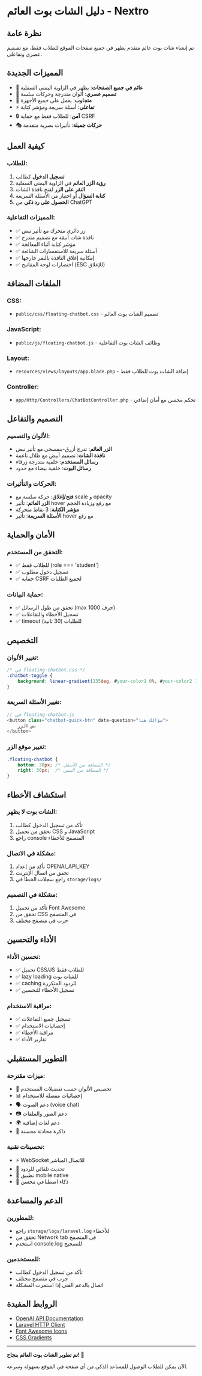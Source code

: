 # دليل الشات بوت العائم - Nextro

## نظرة عامة
تم إنشاء شات بوت عائم متقدم يظهر في جميع صفحات الموقع للطلاب فقط، مع تصميم عصري وتفاعلي.

## المميزات الجديدة
- 🎯 **عائم في جميع الصفحات**: يظهر في الزاوية اليمنى السفلية
- 🎨 **تصميم عصري**: ألوان متدرجة وحركات سلسة
- 📱 **متجاوب**: يعمل على جميع الأجهزة
- ⚡ **تفاعلي**: أسئلة سريعة ومؤشر كتابة
- 🔒 **آمن**: للطلاب فقط مع حماية CSRF
- 🎭 **حركات جميلة**: تأثيرات بصرية متقدمة

## كيفية العمل

### للطلاب:
1. **تسجيل الدخول** كطالب
2. **رؤية الزر العائم** في الزاوية اليمنى السفلية
3. **النقر على الزر** لفتح نافذة الشات
4. **كتابة السؤال** أو اختيار من الأسئلة السريعة
5. **الحصول على رد ذكي** من ChatGPT

### المميزات التفاعلية:
- ✅ زر دائري متحرك مع تأثير نبض
- ✅ نافذة شات أنيقة مع تصميم متدرج
- ✅ مؤشر كتابة أثناء المعالجة
- ✅ أسئلة سريعة للاستفسارات الشائعة
- ✅ إمكانية إغلاق النافذة بالنقر خارجها
- ✅ اختصارات لوحة المفاتيح (ESC للإغلاق)

## الملفات المضافة

### CSS:
- `public/css/floating-chatbot.css` - تصميم الشات بوت العائم

### JavaScript:
- `public/js/floating-chatbot.js` - وظائف الشات بوت التفاعلية

### Layout:
- `resources/views/layouts/app.blade.php` - إضافة الشات بوت للطلاب فقط

### Controller:
- `app/Http/Controllers/ChatBotController.php` - تحكم محسن مع أمان إضافي

## التصميم والتفاعل

### الألوان والتصميم:
- **الزر العائم**: تدرج أزرق-بنفسجي مع تأثير نبض
- **نافذة الشات**: تصميم أبيض مع ظلال ناعمة
- **رسائل المستخدم**: خلفية متدرجة زرقاء
- **رسائل البوت**: خلفية بيضاء مع حدود

### الحركات والتأثيرات:
- **فتح/إغلاق**: حركة سلسة مع scale و opacity
- **الزر العائم**: تأثير hover مع رفع وزيادة الحجم
- **مؤشر الكتابة**: 3 نقاط متحركة
- **الأسئلة السريعة**: تأثير hover مع رفع

## الأمان والحماية

### التحقق من المستخدم:
- ✅ للطلاب فقط (role === 'student')
- ✅ تسجيل دخول مطلوب
- ✅ حماية CSRF لجميع الطلبات

### حماية البيانات:
- ✅ تحقق من طول الرسائل (max 1000 حرف)
- ✅ تسجيل الأخطاء والتفاعلات
- ✅ timeout للطلبات (30 ثانية)

## التخصيص

### تغيير الألوان:
```css
/* في floating-chatbot.css */
.chatbot-toggle {
    background: linear-gradient(135deg, #your-color1 0%, #your-color2 100%);
}
```

### تغيير الأسئلة السريعة:
```javascript
// في floating-chatbot.js
<button class="chatbot-quick-btn" data-question="سؤالك هنا">
    نص الزر
</button>
```

### تغيير موقع الزر:
```css
.floating-chatbot {
    bottom: 30px; /* المسافة من الأسفل */
    right: 30px;  /* المسافة من اليمين */
}
```

## استكشاف الأخطاء

### الشات بوت لا يظهر:
1. تأكد من تسجيل الدخول كطالب
2. تحقق من تحميل CSS و JavaScript
3. راجع console المتصفح للأخطاء

### مشكلة في الاتصال:
1. تأكد من إعداد OPENAI_API_KEY
2. تحقق من اتصال الإنترنت
3. راجع سجلات الخطأ في `storage/logs/`

### مشكلة في التصميم:
1. تأكد من تحميل Font Awesome
2. تحقق من CSS في المتصفح
3. جرب في متصفح مختلف

## الأداء والتحسين

### تحسين الأداء:
- ✅ تحميل CSS/JS للطلاب فقط
- ✅ lazy loading للشات بوت
- ✅ caching للردود المتكررة
- ✅ تسجيل الأخطاء للتحسين

### مراقبة الاستخدام:
- ✅ تسجيل جميع التفاعلات
- ✅ إحصائيات الاستخدام
- ✅ مراقبة الأخطاء
- ✅ تقارير الأداء

## التطوير المستقبلي

### ميزات مقترحة:
- 🎨 تخصيص الألوان حسب تفضيلات المستخدم
- 📊 إحصائيات مفصلة للاستخدام
- 🗣️ دعم الصوت (voice chat)
- 📷 دعم الصور والملفات
- 🌍 دعم لغات إضافية
- 🤖 ذاكرة محادثة محسنة

### تحسينات تقنية:
- ⚡ WebSocket للاتصال المباشر
- 🔄 تحديث تلقائي للردود
- 📱 تطبيق mobile native
- 🧠 ذكاء اصطناعي محسن

## الدعم والمساعدة

### للمطورين:
- راجع `storage/logs/laravel.log` للأخطاء
- تحقق من Network tab في المتصفح
- استخدم console.log للتصحيح

### للمستخدمين:
- تأكد من تسجيل الدخول كطالب
- جرب في متصفح مختلف
- اتصال بالدعم الفني إذا استمرت المشكلة

## الروابط المفيدة

- [OpenAI API Documentation](https://platform.openai.com/docs)
- [Laravel HTTP Client](https://laravel.com/docs/http-client)
- [Font Awesome Icons](https://fontawesome.com/icons)
- [CSS Gradients](https://developer.mozilla.org/en-US/docs/Web/CSS/gradient)

---

**تم تطوير الشات بوت العائم بنجاح! 🎉**

الآن يمكن للطلاب الوصول للمساعد الذكي من أي صفحة في الموقع بسهولة وسرعة. 